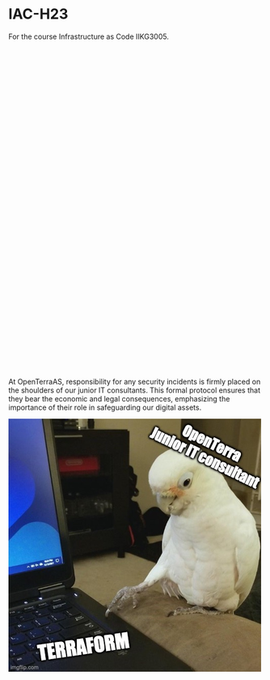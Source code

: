 # IAC-H23
For the course Infrastructure as Code IIKG3005. 

&nbsp;
 
&nbsp;
 
&nbsp;
 
&nbsp;
 
&nbsp;
 
&nbsp;
 
&nbsp;
 
&nbsp;
 
&nbsp;
 
&nbsp;
 
&nbsp;
 
&nbsp;
 
&nbsp;
 
&nbsp;
 
&nbsp;
 
&nbsp;
 
&nbsp;
 
&nbsp;
 
&nbsp;
 
&nbsp;
 
&nbsp;
 

At OpenTerraAS, responsibility for any security incidents is firmly placed on the shoulders of our junior IT consultants. This formal protocol ensures that they bear the economic and legal consequences, emphasizing the importance of their role in safeguarding our digital assets.

![OpenTerraAS bird](Archive/img/OpenterraBirb.jpg)